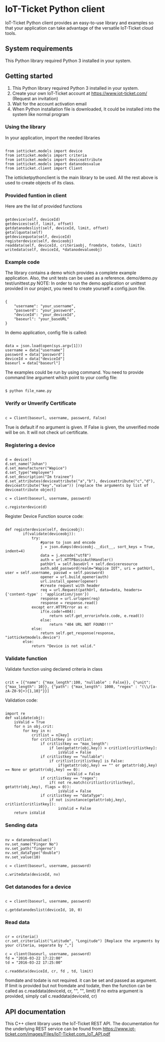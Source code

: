 # IoT-Ticket Python client

IoT-Ticket Python client provides an easy-to-use library and examples so that your application can take advantage of the versatile IoT-Ticket cloud tools.

## System requirements

This Python library required Python 3 installed in your system.

## Getting started
1. This Python library required Python 3 installed in your system.
2. Create your own IoT-Ticket account at https://www.iot-ticket.com/ (Request an invitation)
3. Wait for the account activation email
4. When Python installation file is downloaded, It could be installed into the system like normal program

### Using the library

In your application, import the needed libraries
<pre><code>
from iotticket.models import device
from iotticket.models import criteria
from iotticket.models import deviceattribute
from iotticket.models import datanodesvalue
from iotticket.client import Client
</code></pre>
The iotticketpythonclient is the main library to be used. All the rest above is used to create objects of its class.

### Provided funtion in client

Here are the list of provided functions
<pre><code>
getdevice(self, deviceId)
getdevices(self, limit, offset)
getdatanodeslist(self, deviceId, limit, offset)
getallquota(self)
getdevicequota(self, deviceId)
registerdevice(self, deviceobj)
readdata(self, deviceId, criteriaobj, fromdate, todate, limit)
writedata(self, deviceId, *datanodevalueobj)
</code></pre>
### Example code
The library contains a demo which provides a complete example application. Also, the unit tests can be used as a reference.
demo/demo.py
test/unittest.py
NOTE: In order to run the demo application or unittest provided in our project, you need to create yourself a config.json file.
<pre><code>
{
    "username": "your_username",
    "password": "your_password",
    "deviceId": "your_deviceId",
    "baseurl": "your_baseURL"
}
</code></pre>
In demo application, config file is called:
<pre><code>
data = json.load(open(sys.argv[1]))
username = data["username"]
password = data["password"]
deviceId = data["deviceId"]
baseurl = data["baseurl"]
</code></pre>
The examples could be run by using command. You need to provide command line argument which point to your config file:
<pre><code>
$ python file_name.py <path_to_your_config_file>
</code></pre>
### Verify or Unverify Certificate
<pre><code>
c = Client(baseurl, username, password, False)
</code></pre>
True is default if no argument is given. If False is given, the unverified mode will be on. It will not check url certificate.
### Registering a device
<pre><code>
d = device()
d.set_name("Johan")
d.set_manufacturer("Wapice")
d.set_type("employee")
d.set_description("Im trainee")
d.set_attributes(deviceattribute("a","b"), deviceattribute("c","d"), deviceattribute("key","value")) [replace the arguments by list of deviceattribute object]	

c = client(baseurl, username, password)

c.registerdevice(d)
</code></pre>
Register Device Function source code:
<pre><code>
def registerdevice(self, deviceobj):		
		if(validate(deviceobj)):
			try:
				#parse to json and encode
				j = json.dumps(deviceobj.__dict__, sort_keys = True, indent=4)
				data = j.encode("utf8")			
				auth = url.HTTPBasicAuthHandler()
				pathUrl = self.baseUrl + self.deviceresource
				auth.add_password(realm="Wapice IOT", uri = pathUrl, user = self.username, passwd = self.password)
				opener = url.build_opener(auth)
				url.install_opener(opener)
				#create request with header
				req = url.Request(pathUrl, data=data, headers={'content-type' : 'application/json'})			
				response = url.urlopen(req)
				response = response.read()
			except err.HTTPError as e:
				if(e.code!=404):
					return self.get_errorinfo(e.code, e.read())		
				else:
					return "404 URL NOT FOUND!!!"		
			else:
				return self.get_response(response, "iotticketmodels.device")
		else:
			return "Device is not valid."
</code></pre>
### Validate function
Validate function using declared criteria in class
<pre><code>
crit = [{"name": {"max_length":100, "nullable" : False}}, {"unit": {"max_length": 10}}, {"path": {"max_length": 1000, "regex" : "(\\/[a-zA-Z0-9]+){1,10}"}}]
</code></pre>
Validation code:
<pre><code>
import re
def validate(obj):
	isValid = True
	for n in obj.crit:
		for key in n:
			critlist = n[key]
			for critlistkey in critlist:
				if critlistkey == "max_length":
					if len(getattr(obj,key)) > critlist[critlistkey]:
						isValid = False
				if critlistkey == "nullable":
					if critlist[critlistkey] is False:
						if(getattr(obj,key) == "" or getattr(obj,key) == None or getattr(obj,key) == 0):
							isValid = False
				if critlistkey == "regex":
					if( not re.match(critlist[critlistkey], getattr(obj,key), flags = 0)):	
						isValid = False
				if critlistkey == "dataType":
					if not isinstance(getattr(obj,key), critlist[critlistkey]):
						isValid = False
	return isValid		
</code></pre>			
### Sending data
<pre><code>
nv = datanodesvalue()
nv.set_name("Finger No")
nv.set_path("fingerno")
nv.set_dataType("double")
nv.set_value(10)	

c = client(baseurl, username, password)

c.writedata(deviceId, nv)
</code></pre>
### Get datanodes for a device
<pre><code>
c = client(baseurl, username, password)

c.getdatanodeslist(deviceId, 10, 0)
</code></pre>
### Read data
<pre><code>
cr = criteria()
cr.set_criterialist("Latitude", "Longitude") [Replace the arguments by your criteria, separate by ","]

c = client(baseurl, username, password)
fd = "2016-03-22 17:22:00"
td = "2016-03-22 17:25:00"

c.readdata(deviceId, cr, fd , td, limit)
</code></pre>
fromdate and todate is not required. it can be set and passed as argument.
If limit is provided but not fromdate and todate, then the function can be called as c.readdata(deviceId, cr, "", "", limit)
If no extra argument is provided, simply call c.readdata(deviceId, cr)
## API documentation
This C++ client library uses the IoT-Ticket REST API. The documentation for the underlying REST service can be found from
https://www.iot-ticket.com/images/Files/IoT-Ticket.com_IoT_API.pdf
